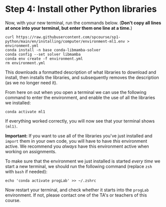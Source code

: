 # Step 4: Install other Python libraries

Now, with your new terminal, run the commands below. (**Don't copy all lines at once into your terminal, but enter them one line at a time.**)

    curl https://raw.githubusercontent.com/spcourse/sp1-python/main/en/installing/computer/environment-ml1.env > environment.yml
    conda install -n base conda-libmamba-solver
    conda config --set solver libmamba
    conda env create -f environment.yml
    rm environment.yml

This downloads a formatted description of what libraries to download and install, then installs the libraries, and subsequently removes the description (as we no longer need it).

From here on out when you open a terminal we can use the following command to enter the environment, and enable the use of all the libraries we installed:

    conda activate ml1  

If everything worked correctly, you will now see that your terminal shows `(ml1)`.

**Important:** If you want to use all of the libraries you've just installed and `import` them in your own code, you will have to have *this* environment active. We recommend you *always* have this environment active when working on assignments.

To make sure that the environment we just installed is started _every time_ we start a new terminal, we should run the following command (replace `zsh` with `bash` if needed):

    echo 'conda activate progLab' >> ~/.zshrc

Now restart your terminal, and check whether it starts into the `progLab` environment. If not, please contact one of the TA's or teachers of this course.
